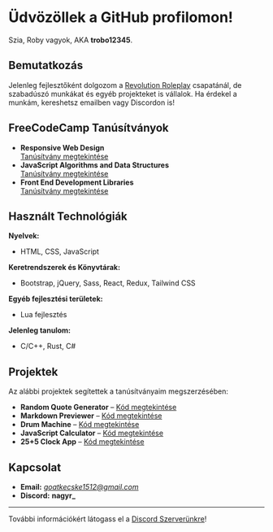 # Üdvözöllek a GitHub profilomon!

Szia, Roby vagyok, AKA **trobo12345**.

## Bemutatkozás

Jelenleg fejlesztőként dolgozom a [Revolution Roleplay](https://revorp.com) csapatánál, de szabadúszó munkákat és egyéb projekteket is vállalok. Ha érdekel a munkám, kereshetsz emailben vagy Discordon is!

## FreeCodeCamp Tanúsítványok

- **Responsive Web Design**  
  [Tanúsítvány megtekintése](https://www.freecodecamp.org/certification/NRoby/responsive-web-design)
- **JavaScript Algorithms and Data Structures**  
  [Tanúsítvány megtekintése](https://www.freecodecamp.org/certification/NRoby/javascript-algorithms-and-data-structures-v8)
- **Front End Development Libraries**  
  [Tanúsítvány megtekintése](https://www.freecodecamp.org/certification/NRoby/front-end-development-libraries)

## Használt Technológiák

**Nyelvek:**
- HTML, CSS, JavaScript

**Keretrendszerek és Könyvtárak:**
- Bootstrap, jQuery, Sass, React, Redux, Tailwind CSS

**Egyéb fejlesztési területek:**
- Lua fejlesztés

**Jelenleg tanulom:**
- C/C++, Rust, C#

## Projektek

Az alábbi projektek segítettek a tanúsítványaim megszerzésében:

- **Random Quote Generator** – [Kód megtekintése](https://codepen.io/R-bert-Nagy-the-solid/pen/LEPJaPz)
- **Markdown Previewer** – [Kód megtekintése](https://codepen.io/R-bert-Nagy-the-solid/pen/pvzxzRG)
- **Drum Machine** – [Kód megtekintése](https://codepen.io/R-bert-Nagy-the-solid/pen/WbeaRMb)
- **JavaScript Calculator** – [Kód megtekintése](https://codepen.io/R-bert-Nagy-the-solid/pen/ogvaBMM)
- **25+5 Clock App** – [Kód megtekintése](https://codepen.io/R-bert-Nagy-the-solid/pen/RNbegje)

## Kapcsolat

- **Email:** *goatkecske1512@gmail.com*
- **Discord:** **nagyr_**

---

További információkért látogass el a [Discord Szerverünkre](https://discord.gg/yVqV5yaMzA)!
